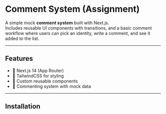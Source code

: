 # Comment System (Assignment)

A simple mock **comment system** built with Next.js.  
Includes reusable UI components with transitions, and a basic comment workflow where users can pick an identity, write a comment, and see it added to the list.

---

## Features
- 🚀 Next.js 14 (App Router)
- 🎨 TailwindCSS for styling
- 🧩 Custom reusable components
- 💬 Commenting system with mock data

---

## Installation

